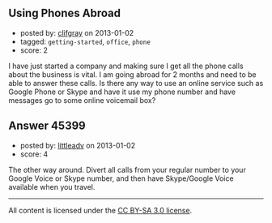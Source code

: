 ## Using Phones Abroad

- posted by: [clifgray](https://stackexchange.com/users/-1/21414-clifgray) on 2013-01-02
- tagged: `getting-started`, `office`, `phone`
- score: 2

I have just started a company and making sure I get all the phone calls about the business is vital.  I am going abroad for 2 months and need to be able to answer these calls.  Is there any way to use an online service such as Google Phone or Skype and have it use my phone number and have messages go to some online voicemail box?


## Answer 45399

- posted by: [littleadv](https://stackexchange.com/users/-1/13808-littleadv) on 2013-01-02
- score: 4

The other way around. Divert all calls from your regular number to your Google Voice or Skype number, and then have Skype/Google Voice available when you travel.



---

All content is licensed under the [CC BY-SA 3.0 license](https://creativecommons.org/licenses/by-sa/3.0/).
